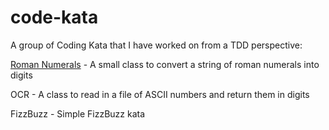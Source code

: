 code-kata
=========

A group of Coding Kata that I have worked on from a TDD perspective:

[Roman Numerals](blob/master/classes/RomanNumerals.php) - A small class to convert a string of roman numerals into digits

OCR - A class to read in a file of ASCII numbers and return them in digits

FizzBuzz - Simple FizzBuzz kata
